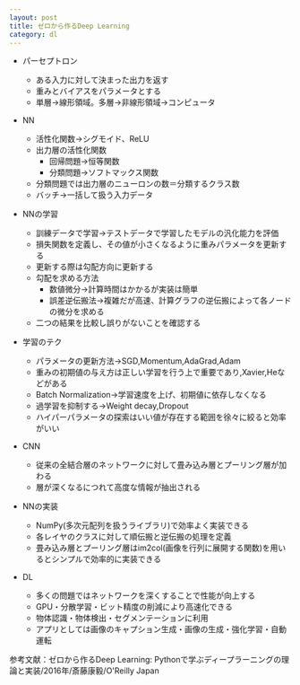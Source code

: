 ```yaml
---
layout: post
title: ゼロから作るDeep Learning
category: dl
---
```


* パーセプトロン
  * ある入力に対して決まった出力を返す
  * 重みとバイアスをパラメータとする
  * 単層→線形領域。多層→非線形領域→コンピュータ

* NN
  * 活性化関数→シグモイド、ReLU
  * 出力層の活性化関数
    * 回帰問題→恒等関数
    * 分類問題→ソフトマックス関数
  * 分類問題では出力層のニューロンの数＝分類するクラス数
  * バッチ→一括して扱う入力データ

* NNの学習
  * 訓練データで学習→テストデータで学習したモデルの汎化能力を評価
  * 損失関数を定義し、その値が小さくなるように重みパラメータを更新する
  * 更新する際は勾配方向に更新する
  * 勾配を求める方法
    * 数値微分→計算時間はかかるが実装は簡単
    * 誤差逆伝搬法→複雑だが高速、計算グラフの逆伝搬によって各ノードの微分を求める
  * 二つの結果を比較し誤りがないことを確認する

* 学習のテク
  * パラメータの更新方法→SGD,Momentum,AdaGrad,Adam
  * 重みの初期値の与え方は正しい学習を行う上で重要であり,Xavier,Heなどがある
  * Batch Normalization→学習速度を上げ、初期値に依存しなくなる 
  * 過学習を抑制する→Weight decay,Dropout
  * ハイパーパラメータの探索はいい値が存在する範囲を徐々に絞ると効率がいい

* CNN
  * 従来の全結合層のネットワークに対して畳み込み層とプーリング層が加わる
  * 層が深くなるにつれて高度な情報が抽出される

* NNの実装
  * NumPy(多次元配列を扱うライブラリ)で効率よく実装できる
  * 各レイヤのクラスに対して順伝搬と逆伝搬の処理を定義
  * 畳み込み層とプーリング層はim2col(画像を行列に展開する関数)を用いるとシンプルで効率的に実装できる

* DL
  * 多くの問題ではネットワークを深くすることで性能が向上する
  * GPU・分散学習・ビット精度の削減により高速化できる
  * 物体認識・物体検出・セグメンテーションに利用
  * アプリとしては画像のキャプション生成・画像の生成・強化学習・自動運転

参考文献：ゼロから作るDeep Learning: Pythonで学ぶディープラーニングの理論と実装/2016年/斎藤康毅/O'Reilly Japan
